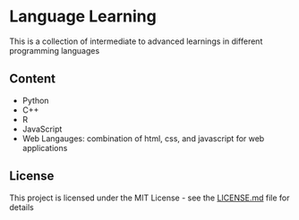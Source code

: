 # Language Learning

This is a collection of intermediate to advanced learnings in different programming languages

## Content
* Python
* C++
* R
* JavaScript
* Web Langauges: combination of html, css, and javascript for web applications

## License

This project is licensed under the MIT License - see the [LICENSE.md](LICENSE.md) file for details


